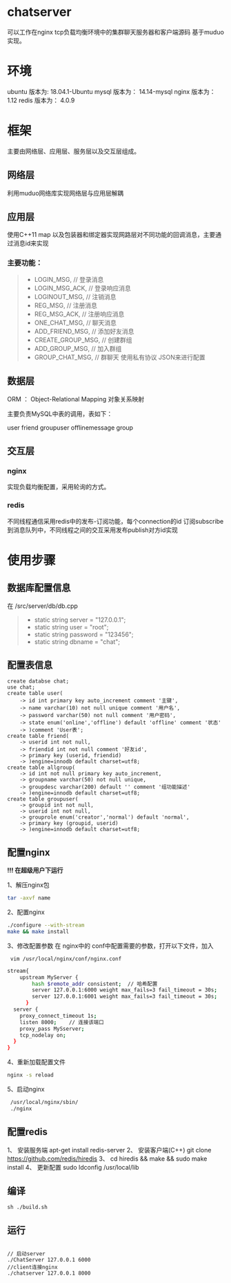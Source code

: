 # chatserver
可以工作在nginx tcp负载均衡环境中的集群聊天服务器和客户端源码  基于muduo实现。

# 环境
 ubuntu 版本为: 18.04.1-Ubuntu 
 		mysql  版本为： 14.14-mysql 
 		nginx  版本为： 1.12
 		redis  版本为： 4.0.9

# 框架

主要由网络层、应用层、服务层以及交互层组成。

## 网络层
  利用muduo网络库实现网络层与应用层解耦
## 应用层
 使用C++11 map 以及包装器和绑定器实现网路层对不同功能的回调消息，主要通过消息id来实现
 ### 主要功能：
> *  LOGIN_MSG,         // 登录消息
> *  LOGIN_MSG_ACK,     // 登录响应消息
> *  LOGINOUT_MSG,      // 注销消息
> *  REG_MSG,           // 注册消息
> *  REG_MSG_ACK,       // 注册响应消息
> *  ONE_CHAT_MSG,      // 聊天消息
> *  ADD_FRIEND_MSG,    // 添加好友消息
> *  CREATE_GROUP_MSG,  // 创建群组
> *  ADD_GROUP_MSG,     // 加入群组
> *  GROUP_CHAT_MSG,    // 群聊天
使用私有协议 JSON来进行配置

## 数据层

  ORM ： Object-Relational Mapping 对象关系映射

主要负责MySQL中表的调用，表如下：

  user
  		friend
  		groupuser
  		offlinemessage
  		group

## 交互层
### nginx
  实现负载均衡配置，采用轮询的方式。

### redis

不同线程通信采用redis中的发布-订阅功能，每个connection的id 订阅subscribe到消息队列中，不同线程之间的交互采用发布publish对方id实现

# 使用步骤

##  数据库配置信息

在 /src/server/db/db.cpp

> * static string server = "127.0.0.1";
> * static string user = "root";
> * static string password = "123456";
> * static string dbname = "chat";

## 配置表信息

```
create databse chat;
use chat;
create table user(
    -> id int primary key auto_increment comment '主键',
    -> name varchar(10) not null unique comment '用户名',
    -> password varchar(50) not null comment '用户密码',
    -> state enum('online','offline') default 'offline' comment '状态'
    -> )comment 'User表';
create table friend(
    -> userid int not null,
    -> friendid int not null comment '好友id',
    -> primary key (userid, friendid)
    -> )engine=innodb default charset=utf8;
create table allgroup(
    -> id int not null primary key auto_increment,
    -> groupname varchar(50) not null unique,
    -> groupdesc varchar(200) default '' comment '组功能描述'
    -> )engine=innodb default charset=utf8;
create table groupuser(
    -> groupid int not null,
    -> userid int not null,
    -> grouprole enum('creator','normal') default 'normal',
    -> primary key (groupid, userid)
    -> )engine=innodb default charset=utf8;
```

## 配置nginx

**!!! 在超级用户下运行**

1、解压nginx包

```bash
tar -axvf name
```

2、配置nginx

```bash
./configure --with-stream
make && make install
```

3、修改配置参数
		在 nginx中的 conf中配置需要的参数，打开以下文件，加入

```
 vim /usr/local/nginx/conf/nginx.conf
```

  ```bash
  stream{
      upstream MyServer {
          hash $remote_addr consistent;  // 哈希配置
          server 127.0.0.1:6000 weight max_fails=3 fail_timeout = 30s;
          server 127.0.0.1:6001 weight max_fails=3 fail_timeout = 30s;
        }
    server {
      proxy_connect_timeout 1s;
      listen 8000;    // 连接该端口
      proxy_pass MySserver;
      tcp_nodelay on;
    }
  }
  ```
  4、重新加载配置文件

 ```bash
 nginx -s reload 
 ```

 5、启动nginx

```bash
 /usr/local/nginx/sbin/
 ./nginx
```

## 配置redis
  1、 安装服务端 apt-get install redis-server
  		2、 安装客户端(C++) git clone https://github.com/redis/hiredis
 		 3、 cd hiredis && make && sudo make install
  		4、 更新配置
    		sudo ldconfig /usr/local/lib

## 编译

```
sh ./build.sh
```

## 运行

```

// 启动server
./ChatServer 127.0.0.1 6000
//client连接nginx
./chatserver 127.0.0.1 8000
```






